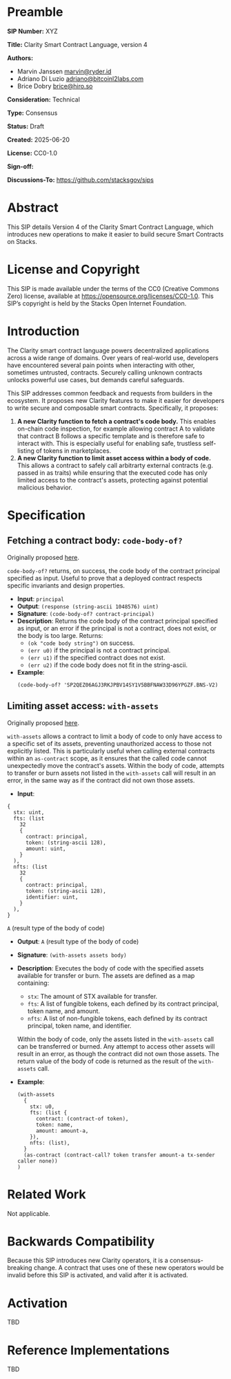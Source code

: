 # Preamble

**SIP Number:** XYZ

**Title:** Clarity Smart Contract Language, version 4

**Authors:**

- Marvin Janssen <marvin@ryder.id>
- Adriano Di Luzio <adriano@bitcoinl2labs.com>
- Brice Dobry <brice@hiro.so>

**Consideration:** Technical

**Type:** Consensus

**Status:** Draft

**Created:** 2025-06-20

**License:** CC0-1.0

**Sign-off:**

**Discussions-To:** https://github.com/stacksgov/sips

# Abstract

This SIP details Version 4 of the Clarity Smart Contract Language, which
introduces new operations to make it easier to build secure Smart Contracts on
Stacks.

# License and Copyright

This SIP is made available under the terms of the CC0 (Creative Commons Zero)
license, available at https://opensource.org/licenses/CC0-1.0. This SIP’s
copyright is held by the Stacks Open Internet Foundation.

# Introduction

The Clarity smart contract language powers decentralized applications across a
wide range of domains. Over years of real-world use, developers have encountered
several pain points when interacting with other, sometimes untrusted, contracts.
Securely calling unknown contracts unlocks powerful use cases, but demands
careful safeguards.

This SIP addresses common feedback and requests from builders in the ecosystem.
It proposes new Clarity features to make it easier for developers to write
secure and composable smart contracts. Specifically, it proposes:

1. **A new Clarity function to fetch a contract's code body.** This enables
   on-chain code inspection, for example allowing contract A to validate that
   contract B follows a specific template and is therefore safe to interact
   with. This is especially useful for enabling safe, trustless self-listing of
   tokens in marketplaces.
2. **A new Clarity function to limit asset access within a body of code.** This
   allows a contract to safely call arbitrarty external contracts (e.g. passed
   in as traits) while ensuring that the executed code has only limited access
   to the contract's assets, protecting against potential malicious behavior.

# Specification

## Fetching a contract body: `code-body-of?`

Originally proposed [here](https://github.com/clarity-lang/reference/issues/88).

`code-body-of?` returns, on success, the code body of the contract principal
specified as input. Useful to prove that a deployed contract respects specific
invariants and design properties.

- **Input**: `principal`
- **Output**: `(response (string-ascii 1048576) uint)`
- **Signature**: `(code-body-of? contract-principal)`
- **Description**: Returns the code body of the contract principal specified as
  input, or an error if the principal is not a contract, does not exist, or the
  body is too large. Returns:
  - `(ok "code body string")` on success.
  - `(err u0)` if the principal is not a contract principal.
  - `(err u1)` if the specified contract does not exist.
  - `(err u2)` if the code body does not fit in the string-ascii.
- **Example**:
  ```clarity
  (code-body-of? 'SP2QEZ06AGJ3RKJPBV14SY1V5BBFNAW33D96YPGZF.BNS-V2)
  ```

## Limiting asset access: `with-assets`

Originally proposed [here](https://github.com/clarity-lang/reference/issues/64).

`with-assets` allows a contract to limit a body of code to only have access to a
specific set of its assets, preventing unauthorized access to those not
explicitly listed. This is particularly useful when calling external contracts
within an `as-contract` scope, as it ensures that the called code cannot
unexpectedly move the contract's assets. Within the body of code, attempts to
transfer or burn assets not listed in the `with-assets` call will result in an
error, in the same way as if the contract did not own those assets.

- **Input**:

```
{
  stx: uint,
  fts: (list
    32
    {
      contract: principal,
      token: (string-ascii 128),
      amount: uint,
    }
  ),
  nfts: (list
    32
    {
      contract: principal,
      token: (string-ascii 128),
      identifier: uint,
    }
  ),
}
```

`A` (result type of the body of code)

- **Output**: `A` (result type of the body of code)
- **Signature**: `(with-assets assets body)`
- **Description**: Executes the body of code with the specified assets available
  for transfer or burn. The assets are defined as a map containing:

  - `stx`: The amount of STX available for transfer.
  - `fts`: A list of fungible tokens, each defined by its contract principal,
    token name, and amount.
  - `nfts`: A list of non-fungible tokens, each defined by its contract
    principal, token name, and identifier.

  Within the body of code, only the assets listed in the `with-assets` call can
  be transferred or burned. Any attempt to access other assets will result in an
  error, as though the contract did not own those assets. The return value of
  the body of code is returned as the result of the `with-assets` call.
- **Example**:
  ```clarity
  (with-assets
    {
      stx: u0,
      fts: (list {
        contract: (contract-of token),
        token: name,
        amount: amount-a,
      }),
      nfts: (list),
    }
    (as-contract (contract-call? token transfer amount-a tx-sender caller none))
  )
  ```


# Related Work

Not applicable.

# Backwards Compatibility

Because this SIP introduces new Clarity operators, it is a consensus-breaking
change. A contract that uses one of these new operators would be invalid before
this SIP is activated, and valid after it is activated.

# Activation

TBD

# Reference Implementations

TBD
